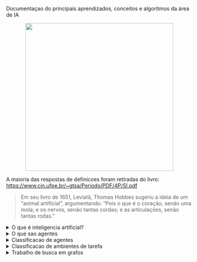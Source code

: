 Documentaçao do principais aprendizados, conceitos e algoritmos da área de IA


<p align="center">
  <img src="https://user-images.githubusercontent.com/66230142/209479583-c78228de-e5d5-4635-8cfd-7acdeef87f4c.png" width="400">
</p>

A maioria das respostas de definicoes foram retiradas do livro:\
https://www.cin.ufpe.br/~gtsa/Periodo/PDF/4P/SI.pdf

>Em seu livro de 1651, Leviatã, Thomas Hobbes sugeriu a ideia de um “animal artificial”, argumentando: “Pois o que é o coração, senão uma mola; e os nervos, senão tantas cordas; e as articulações, senão tantas rodas.”


<details>
  <summary>O que é inteligencia artificial?</summary>
    Estudo de agentes que recebem percepções do ambiente e executam acoes
</details>

<details>
  <summary>O que sao agentes</summary>
    Alguma coisa que atua em um ambiente e recebe seus estímulos, ele possui um corpo com sensores e atuadores (recebem estímulos e fornecem ações respectivamente<br>
    <img width="343" alt="image" src="https://user-images.githubusercontent.com/66230142/209480390-2dff8040-3976-4da1-afcf-70106ffdaf0b.png">

</details>

<details>
  <summary>Classificacao de agentes</summary>
    Utilizamos o PEAS para classificar o agente, ex:
<img width="711" alt="image" src="https://user-images.githubusercontent.com/66230142/209480762-5f55a5a7-ca4f-4bfa-9a0b-5b7401b6c63f.png"><br>
(Performance, Environment, Actuators e Sensors)
</details>

<details>
  <summary>Classificacao de ambientes de tarefa</summary>
  As definicoes sao bem intuitivas, basicamente:

  Obervavel: Parcialmente ou completamente de acordo com se ele pode ser totalmente averiguado ou nao\
  Agentes: Quantidade de agentes envolvidos no ambiente, seja único ou multi\
  Determinístico: se for é porque de acordo com o passo x certamente y vai acontecer, estocático é classificado quando nao podemos afirmar com certeza\
  Episodico: se ele é episodico quer dizer que acoes passadas nao interferiram para oq ocorreu atualmente no ambiente enquanto os sequenciais sao causais, por exemplo uma partida de xadrez é sequencial, cada tomada de decisao influencia no que acontece na proxima rodada da partida.\
  Estatico: ambiente pode alterar? Sim? Entao é dinamico, caso contrário, estático.
  Discreto versus contínuo: normalmente diz respeito ao estado e ao tempo do ambiente, discreto quando é finito e continuo quando é infinito.
  <img width="710" alt="image" src="https://user-images.githubusercontent.com/66230142/209480964-64eef4fc-0219-454f-b044-bfd5bf5a21bb.png">

</details>

<details>
  <summary>Trabalho de busca em grafos</summary>
  <h2>Busca em grafos</h2>

  No primeiro trabalho da disciplina foi dado um código e deveriamos colocar 4 algoritmos de busca para encontrar o fim de um labirinto



  BFS | DFS | Best First | A*
  :---------: | :---------: | :---------: | :---------:
  <img width="200" alt="image" src="https://user-images.githubusercontent.com/66230142/213942254-5447c9d7-f245-45c8-8972-add9b90bc195.gif"> | <img width="200" alt="image" src="https://user-images.githubusercontent.com/66230142/213942437-7deb180e-8b6d-4966-b86d-cf6cdc105615.gif"> | <img width="200" alt="image" src="https://user-images.githubusercontent.com/66230142/213942532-9406362f-3251-416e-98c4-f7cf88f162fb.gif"> | <img width="200" alt="image" src="https://user-images.githubusercontent.com/66230142/213942636-2700bc28-ecfb-43f7-8e96-fa511197fad8.gif">
</details>







